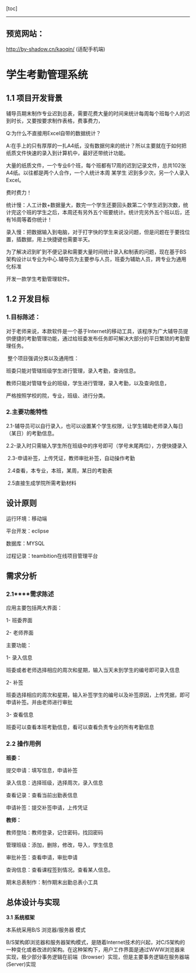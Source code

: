 [toc]

---

## 预览网站：

 http://by-shadow.cn/kaoqin/ (适配手机端)

# 学生考勤管理系统

## **1.1** **项目开发背景**

辅导员期末制作专业迟到总表，需要花费大量的时间来统计每周每个班每个人的迟到时长，又要按要求制作表格，费事费力， 

 Q:为什么不直接用Excel自带的数据统计？

A:在手上的只有厚厚的一扎A4纸，没有数据何来的统计？所以主要就在于如何把纸质文件快速的录入到计算机中，最好还带统计功能。 

大量的纸质文件，一个专业6个班，每个班都有17周的迟到记录文件，总共102张A4纸。以往都是两个人合作，一个人统计本周 某学生 迟到多少次，另一个人录入Excel。

费时费力！

统计慢：人工计数+数据量大，数完一个学生还要回头数第二个学生迟到次数，统计完这个班的学生之后，本周还有另外五个班要统计。统计完另外五个班以后，还有16周等着你统计！

录入慢：把数据输入到电脑，对于打字快的学生来说没问题，但是问题在于要找位置，插数据，用上快捷键也需要半天。

为了解决迟到旷到不便记录和需要大量时间统计录入和制表的问题，现在基于BS架构设计以专业为中心.辅导员为主要参与人员，班委为辅助人员，跨专业为通用化标准

开发一款学生考勤管理软件。

## **1.2** **开发目标**

### 1.目标陈述：

​    对于老师来说，本款软件是一个基于Internet的移动工具，该程序为广大辅导员提供便捷的考勤管理功能，通过给班委发布任务即可解决大部分的平日繁琐的考勤管理任务。

​    整个项目强调分类以及通用性：

班委只能对管辖班级学生进行管理，录入考勤，查询信息。

教师只能对管辖专业的班级，学生进行管理，录入考勤，以及查询信息，

严格按照学校的院，专业，班级、进行分类。

### 2.主要功能特性

​    2.1-辅导员可以自行录入，也可以设置某个学生权限，让学生辅助老师录入每日（某日）的考勤信息。

​    2.2-录入时只需输入学生所在班级中的序号即可（学号末尾两位），方便快捷录入

​    2.3-申请补签，上传凭证，教师审批补签，自动操作考勤

​    2.4查看，本专业，本班，某周，某日的考勤表

​    2.5直接生成学院所需考勤材料

## 设计原则

运行环境：移动端

平台开发：eclipse

数据库：MYSQL

过程记录：teambition在线项目管理平台

 

## **需求分析**

### **2.1****需求陈述**

应用主要包括两大界面：

1-  班委界面

2-  老师界面

主要功能：

1-  录入信息

班委或者老师选择相应的周次和星期，输入当天未到学生的编号即可录入信息

2-  补签

班委选择相应的周次和星期，输入补签学生的编号以及补签原因，上传凭据，即可申请补签。并由老师进行审批

3-  查看信息

班委可以查看本班考勤信息，看可以查看负责专业的所有考勤信息

### **2.2** **操作用例**

**班委：**

提交申请：填写信息，申请补签

录入信息：选择班级，选择周次，录入信息

查看记录：查看当前出勤表信息

申请补签：提交补签申请，上传凭证

**教师：**

教师登陆：教师登录，记住密码，找回密码

管理班级：添加，删除，修改，导入，学生信息

审批补签：查看申请，审批申请

查询信息：查看课程签到情况。查看某人信息。

期末总表制作：制作期末出勤总表小工具

 

## 总体设计与实现

**3.1** **系统框架**

本系统采用B/S 浏览器/服务器  模式

B/S架构即浏览器和服务器架构模式，是随着Internet技术的兴起，对C/S架构的一种变化或者改进的架构。在这种架构下，用户工作界面是通过WWW浏览器来实现，极少部分事务逻辑在前端（Browser）实现，但是主要事务逻辑在服务器端(Server)实现